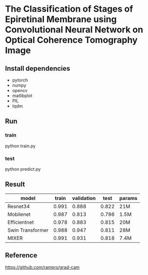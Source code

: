 # The Classification of Stages of Epiretinal Membrane using Convolutional Neural Network on Optical Coherence Tomography Image

## Install dependencies
- pytorch
- numpy
- opencv
- matlibplot
- PIL
- tqdm

## Run
### train
python train.py
### test
python predict.py

## Result

|     model   | train | validation |  test | params | 
| ----------- | ----- | ---------- | ----- | ------ |
| Resnet34 | 0.991 |    0.888   | 0.822 |    21M    |
| Mobilenet | 0.987 |   0.813  | 0.786 |    1.5M    |
| Efficientnet | 0.978 |  0.883  | 0.815 |   20M    | 
|  Swin Transformer | 0.988 | 0.947 | 0.811 |  28M  |
|   MIXER   | 0.991 |   0.931   | 0.818 |   7.4M    |

## Reference
https://github.com/ramprs/grad-cam
